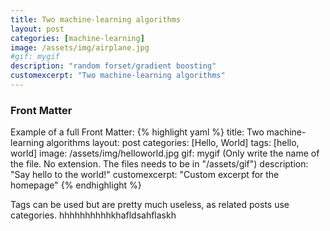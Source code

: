 ```yaml
---
title: Two machine-learning algorithms
layout: post
categories: [machine-learning]
image: /assets/img/airplane.jpg
#gif: mygif
description: "random forset/gradient boosting"
customexcerpt: "Two machine-learning algorithms"
---
```


### Front Matter
Example of a full Front Matter:
{% highlight yaml %}
title: Two machine-learning algorithms 
layout: post
categories: [Hello, World]
tags: [hello, world]
image: /assets/img/helloworld.jpg
gif: mygif (Only write the name of the file. No extension. The files needs to be in "/assets/gif")
description: "Say hello to the world!"
customexcerpt: "Custom excerpt for the homepage"
{% endhighlight %}

Tags can be used but are pretty much useless, as related posts use categories.
hhhhhhhhhhkhafldsahflaskh
